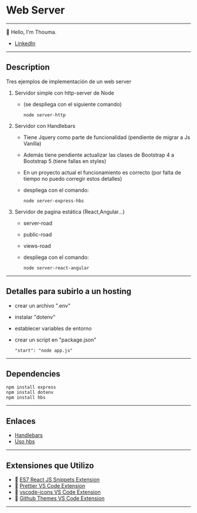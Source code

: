 # Web Server

---

👋 Hello, I'm Thouma.

- [LinkedIn](https://www.linkedin.com/in/richard-allcca-llano/)

---

## Description

Tres ejemplos de implementación de un web server

1. Servidor simple con http-server de Node
    - (se despliega con el siguiente comando)

          node server-http

2. Servidor con Handlebars
    - Tiene Jquery como parte de funcionalidad (pendiente de migrar a Js Vanilla)
    - Además tiene pendiente actualizar las clases de Bootstrap 4 a Bootstrap 5 (tiene fallas en styles)
    - En un proyecto actual el funcionamiento es correcto (por falta de tiempo no puedo corregir estos detalles)
    - despliega con el comando:

          node server-express-hbs

3. Servidor de pagina estática (React,Angular...)
    - server-road
    - public-road
    - views-road
    - despliega con el comando:

          node server-react-angular

---

## Detalles para subirlo a un hosting

- crear un archivo ".env"
- instalar "dotenv"
- establecer variables de entorno
- crear un script en "package.json"

      "start": "node app.js"

---

## Dependencies

    npm install express
    npm install dotenv
    npm install hbs

---

## Enlaces

- [Handlebars](https://handlebarsjs.com/)
- [Uso hbs](https://github.com/pillarjs/hbs)

---

## Extensiones  que Utilizo

- 🔗 [ES7 React JS Snippets Extension](https://marketplace.visualstudio.com/items?itemName=dsznajder.es7-react-js-snippets)
- 🔗 [Prettier VS Code Extension](https://marketplace.visualstudio.com/items?itemName=esbenp.prettier-vscode)
- 🔗 [vscode-icons VS Code Extension](https://marketplace.visualstudio.com/items?itemName=vscode-icons-team.vscode-icons)
- 🔗 [Github Themes VS Code Extension](https://marketplace.visualstudio.com/items?itemName=GitHub.github-vscode-theme)

---
